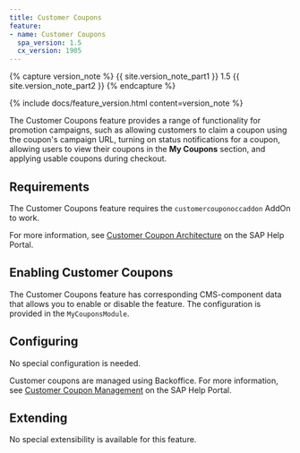 ```yaml
---
title: Customer Coupons
feature:
- name: Customer Coupons
  spa_version: 1.5
  cx_version: 1905
---
```


{% capture version_note %}
{{ site.version_note_part1 }} 1.5 {{ site.version_note_part2 }}
{% endcapture %}

{% include docs/feature_version.html content=version_note %}

The Customer Coupons feature provides a range of functionality for promotion campaigns, such as allowing customers to claim a coupon using the coupon's campaign URL, turning on status notifications for a coupon, allowing users to view their coupons in the **My Coupons** section, and applying usable coupons during checkout.

## Requirements

The Customer Coupons feature requires the `customercouponoccaddon` AddOn to work.

For more information, see [Customer Coupon Architecture](https://help.sap.com/viewer/DRAFT/4e9e1795f3e04125b3e0206dfefbf3a9/latest/en-US/97d91d0c7c3449e6ba4412d721535d6a.html) on the SAP Help Portal.

## Enabling Customer Coupons

The Customer Coupons feature has corresponding CMS-component data that allows you to enable or disable the feature. The configuration is provided in the `MyCouponsModule`.

## Configuring

No special configuration is needed.

Customer coupons are managed using Backoffice. For more information, see [Customer Coupon Management](https://help.sap.com/viewer/DRAFT/4e9e1795f3e04125b3e0206dfefbf3a9/latest/en-US/b307666c232146058353c1f6e8a058fd.html) on the SAP Help Portal.

## Extending

No special extensibility is available for this feature.
